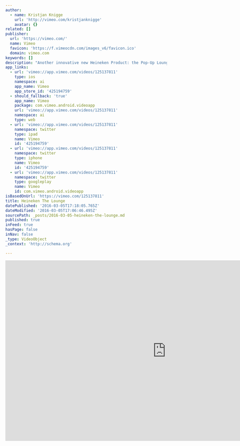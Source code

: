 ```yaml
---
author:
  - name: Kristjan Knigge
    url: 'http://vimeo.com/kristjanknigge'
    avatar: {}
related: []
publisher:
  url: 'https://vimeo.com/'
  name: Vimeo
  favicon: 'https://f.vimeocdn.com/images_v6/favicon.ico'
  domain: vimeo.com
keywords: []
description: "Another innovative new Heineken Product: the Pop-Up Lounge. This intense experience bar can be transported anywhere in the world and set up in a day. This film charts the Pop-Up lounge's very first journey, starting at the Zollverein Coal Mine Industrial Complex where the three shipping containers where converted into the lounge, travelling to Amsterdam where they where set up and unveiled to press and public for the first time."
app_links:
  - url: 'vimeo://app.vimeo.com/videos/125137811'
    type: ios
    namespace: ai
    app_name: Vimeo
    app_store_id: '425194759'
  - should_fallback: 'true'
    app_name: Vimeo
    package: com.vimeo.android.videoapp
    url: 'vimeo://app.vimeo.com/videos/125137811'
    namespace: ai
    type: web
  - url: 'vimeo://app.vimeo.com/videos/125137811'
    namespace: twitter
    type: ipad
    name: Vimeo
    id: '425194759'
  - url: 'vimeo://app.vimeo.com/videos/125137811'
    namespace: twitter
    type: iphone
    name: Vimeo
    id: '425194759'
  - url: 'vimeo://app.vimeo.com/videos/125137811'
    namespace: twitter
    type: googleplay
    name: Vimeo
    id: com.vimeo.android.videoapp
isBasedOnUrl: 'https://vimeo.com/125137811'
title: Heineken The Lounge
datePublished: '2016-03-05T17:18:05.765Z'
dateModified: '2016-03-05T17:06:46.495Z'
sourcePath: _posts/2016-03-05-heineken-the-lounge.md
published: true
inFeed: true
hasPage: false
inNav: false
_type: VideoObject
_context: 'http://schema.org'

---
```

<iframe src="https://cdn.embedly.com/widgets/media.html?src=https%3A%2F%2Fplayer.vimeo.com%2Fvideo%2F125137811&amp;url=https%3A%2F%2Fvimeo.com%2F125137811&amp;image=http%3A%2F%2Fi.vimeocdn.com%2Fvideo%2F515127502_1280.jpg&amp;key=b7d04c9b404c499eba89ee7072e1c4f7&amp;type=text%2Fhtml&amp;schema=vimeo" width="1000" height="563" scrolling="no" frameborder="0" allowfullscreen="allowfullscreen" style=""></iframe>